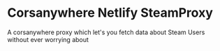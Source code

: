 # Corsanywhere Netlify SteamProxy 
 A corsanywhere proxy which let's you fetch data about Steam Users without ever worrying about 

